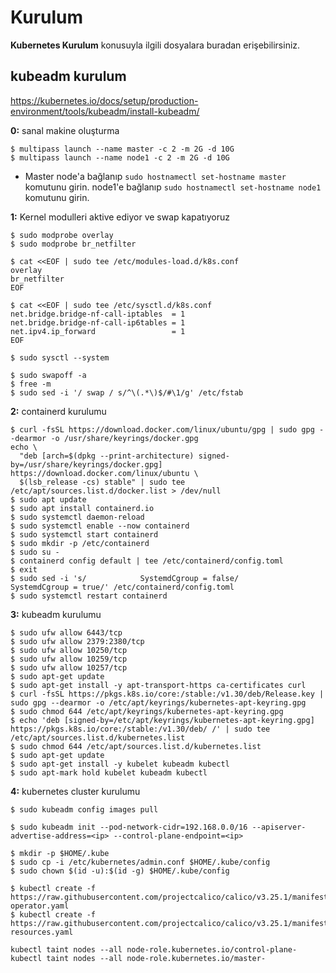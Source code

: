# Kurulum
**Kubernetes Kurulum** konusuyla ilgili dosyalara buradan erişebilirsiniz.

## kubeadm kurulum

https://kubernetes.io/docs/setup/production-environment/tools/kubeadm/install-kubeadm/

**0:** sanal makine oluşturma
```
$ multipass launch --name master -c 2 -m 2G -d 10G
$ multipass launch --name node1 -c 2 -m 2G -d 10G
```
* Master node'a bağlanıp ```sudo hostnamectl set-hostname master``` komutunu girin. node1'e bağlanıp ```sudo hostnamectl set-hostname node1``` komutunu girin.

**1:** Kernel modulleri aktive ediyor ve swap kapatıyoruz

```
$ sudo modprobe overlay
$ sudo modprobe br_netfilter
```

```
$ cat <<EOF | sudo tee /etc/modules-load.d/k8s.conf
overlay
br_netfilter
EOF
```

```
$ cat <<EOF | sudo tee /etc/sysctl.d/k8s.conf
net.bridge.bridge-nf-call-iptables  = 1
net.bridge.bridge-nf-call-ip6tables = 1
net.ipv4.ip_forward                 = 1
EOF
```

```
$ sudo sysctl --system
```

```
$ sudo swapoff -a
$ free -m
$ sudo sed -i '/ swap / s/^\(.*\)$/#\1/g' /etc/fstab
```

**2:** containerd kurulumu

```
$ curl -fsSL https://download.docker.com/linux/ubuntu/gpg | sudo gpg --dearmor -o /usr/share/keyrings/docker.gpg
echo \
  "deb [arch=$(dpkg --print-architecture) signed-by=/usr/share/keyrings/docker.gpg] https://download.docker.com/linux/ubuntu \
  $(lsb_release -cs) stable" | sudo tee /etc/apt/sources.list.d/docker.list > /dev/null
$ sudo apt update
$ sudo apt install containerd.io
$ sudo systemctl daemon-reload
$ sudo systemctl enable --now containerd
$ sudo systemctl start containerd
$ sudo mkdir -p /etc/containerd
$ sudo su -
$ containerd config default | tee /etc/containerd/config.toml
$ exit
$ sudo sed -i 's/            SystemdCgroup = false/            SystemdCgroup = true/' /etc/containerd/config.toml
$ sudo systemctl restart containerd

```

**3:** kubeadm kurulumu


```
$ sudo ufw allow 6443/tcp
$ sudo ufw allow 2379:2380/tcp
$ sudo ufw allow 10250/tcp
$ sudo ufw allow 10259/tcp
$ sudo ufw allow 10257/tcp
$ sudo apt-get update
$ sudo apt-get install -y apt-transport-https ca-certificates curl
$ curl -fsSL https://pkgs.k8s.io/core:/stable:/v1.30/deb/Release.key | sudo gpg --dearmor -o /etc/apt/keyrings/kubernetes-apt-keyring.gpg
$ sudo chmod 644 /etc/apt/keyrings/kubernetes-apt-keyring.gpg
$ echo 'deb [signed-by=/etc/apt/keyrings/kubernetes-apt-keyring.gpg] https://pkgs.k8s.io/core:/stable:/v1.30/deb/ /' | sudo tee /etc/apt/sources.list.d/kubernetes.list
$ sudo chmod 644 /etc/apt/sources.list.d/kubernetes.list
$ sudo apt-get update
$ sudo apt-get install -y kubelet kubeadm kubectl
$ sudo apt-mark hold kubelet kubeadm kubectl
```

**4:** kubernetes cluster kurulumu

```
$ sudo kubeadm config images pull

$ sudo kubeadm init --pod-network-cidr=192.168.0.0/16 --apiserver-advertise-address=<ip> --control-plane-endpoint=<ip>
```

```
$ mkdir -p $HOME/.kube
$ sudo cp -i /etc/kubernetes/admin.conf $HOME/.kube/config
$ sudo chown $(id -u):$(id -g) $HOME/.kube/config
```

```
$ kubectl create -f https://raw.githubusercontent.com/projectcalico/calico/v3.25.1/manifests/tigera-operator.yaml
$ kubectl create -f https://raw.githubusercontent.com/projectcalico/calico/v3.25.1/manifests/custom-resources.yaml
```

```
kubectl taint nodes --all node-role.kubernetes.io/control-plane-
kubectl taint nodes --all node-role.kubernetes.io/master-
```
